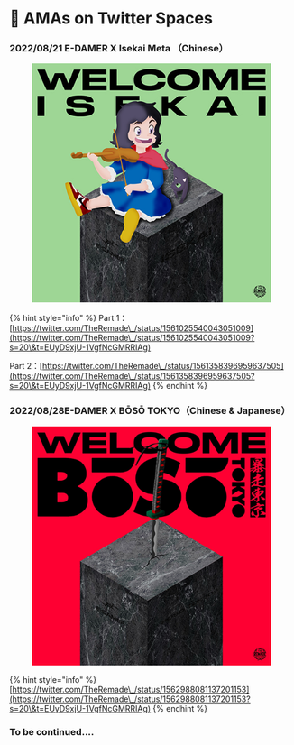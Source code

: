 # 🎤 AMAs on Twitter Spaces

### 2022/08/21 E-DAMER X Isekai Meta （Chinese）

<figure><img src=".gitbook/assets/LINE_ALBUM_WELCOME_220905_1.jpg" alt=""><figcaption></figcaption></figure>

{% hint style="info" %}
Part 1：[https://twitter.com/TheRemade\_/status/1561025540043051009](https://twitter.com/TheRemade\_/status/1561025540043051009?s=20\&t=EUyD9xjU-1VgfNcGMRRIAg)

Part 2：[https://twitter.com/TheRemade\_/status/1561358396959637505](https://twitter.com/TheRemade\_/status/1561358396959637505?s=20\&t=EUyD9xjU-1VgfNcGMRRIAg)
{% endhint %}

### 2022/08/28E-DAMER X BŌSŌ TOKYO（Chinese & Japanese）

<figure><img src=".gitbook/assets/LINE_ALBUM_WELCOME_220905_2.jpg" alt=""><figcaption></figcaption></figure>

{% hint style="info" %}
[https://twitter.com/TheRemade\_/status/1562988081137201153](https://twitter.com/TheRemade\_/status/1562988081137201153?s=20\&t=EUyD9xjU-1VgfNcGMRRIAg)
{% endhint %}

### To be continued....
